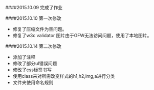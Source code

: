 ####2015.10.09
完成了作业

####2015.10.10
第一次修改

* 修复了压缩文件为空问题。
* 修复了w3c validator 图片由于GFW无法访问问题，使用了本地图片。

####2015.10.14 
第二次修改

* 添加了注释
* 修改了部分ul错误问题
* 修改了css标签书写
* 使用class来对所需改变样式的h1,h2,img,a进行分类
* 文件夹使用命名规则
